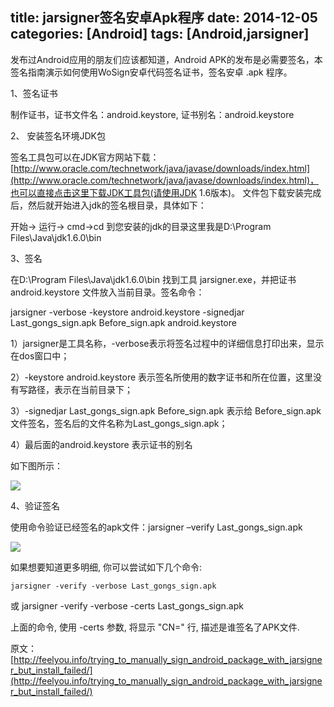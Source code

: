 title: jarsigner签名安卓Apk程序
date: 2014-12-05 
categories: [Android]
tags: [Android,jarsigner]
---

发布过Android应用的朋友们应该都知道，Android APK的发布是必需要签名，本签名指南演示如何使用WoSign安卓代码签名证书，签名安卓 .apk 程序。

1、签名证书

制作证书，证书文件名：android.keystore, 证书别名：android.keystore
 
2、 安装签名环境JDK包

签名工具包可以在JDK官方网站下载：[http://www.oracle.com/technetwork/java/javase/downloads/index.html](http://www.oracle.com/technetwork/java/javase/downloads/index.html)，也可以直接点击这里下载JDK工具包(请使用JDK 1.6版本)。
文件包下载安装完成后，然后就开始进入jdk的签名根目录，具体如下：

开始-> 运行-> cmd->cd 到您安装的jdk的目录这里我是D:\Program Files\Java\jdk1.6.0\bin
 
<!-- more -->
3、签名

在D:\Program Files\Java\jdk1.6.0\bin 找到工具 jarsigner.exe，并把证书android.keystore 文件放入当前目录。签名命令：

jarsigner -verbose -keystore android.keystore -signedjar Last_gongs_sign.apk Before_sign.apk android.keystore

1）jarsigner是工具名称，-verbose表示将签名过程中的详细信息打印出来，显示在dos窗口中；

2）-keystore android.keystore 表示签名所使用的数字证书和所在位置，这里没有写路径，表示在当前目录下；

3）-signedjar Last_gongs_sign.apk Before_sign.apk 表示给 Before_sign.apk文件签名，签名后的文件名称为Last_gongs_sign.apk；

4）最后面的android.keystore 表示证书的别名
 
如下图所示：

![](http://wuxiaolong.qiniudn.com/2014-12-05-jarsigner-1.png)

 
4、验证签名

使用命令验证已经签名的apk文件：jarsigner –verify Last_gongs_sign.apk

![](http://wuxiaolong.qiniudn.com/2014-12-05-jarsigner-2.png)

如果想要知道更多明细, 你可以尝试如下几个命令:

    jarsigner -verify -verbose Last_gongs_sign.apk                                            
或
    jarsigner -verify -verbose -certs Last_gongs_sign.apk  
    
上面的命令, 使用 -certs 参数, 将显示 "CN=" 行, 描述是谁签名了APK文件.

原文：[http://feelyou.info/trying_to_manually_sign_android_package_with_jarsigner_but_install_failed/](http://feelyou.info/trying_to_manually_sign_android_package_with_jarsigner_but_install_failed/)
